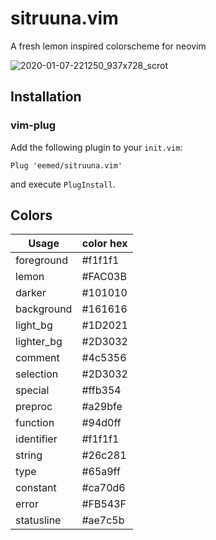 # sitruuna.vim

A fresh lemon inspired colorscheme for neovim

![2020-01-07-221250_937x728_scrot](https://user-images.githubusercontent.com/30186515/71925977-f302e800-319a-11ea-9c37-244ad7608394.png)

## Installation

### vim-plug

Add the following plugin to your `init.vim`:
```
Plug 'eemed/sitruuna.vim'
```

and execute `PlugInstall`.

## Colors


|   Usage    | color hex |
|    ---     |    ---    |
| foreground |  #f1f1f1  |
|   lemon    |  #FAC03B  |
|   darker   |  #101010  |
| background |  #161616  |
|  light_bg  |  #1D2021  |
| lighter_bg |  #2D3032  |
|  comment   |  #4c5356  |
| selection  |  #2D3032  |
|  special   |  #ffb354  |
|  preproc   |  #a29bfe  |
|  function  |  #94d0ff  |
| identifier |  #f1f1f1  |
|   string   |  #26c281  |
|    type    |  #65a9ff  |
|  constant  |  #ca70d6  |
|   error    |  #FB543F  |
| statusline |  #ae7c5b  |

